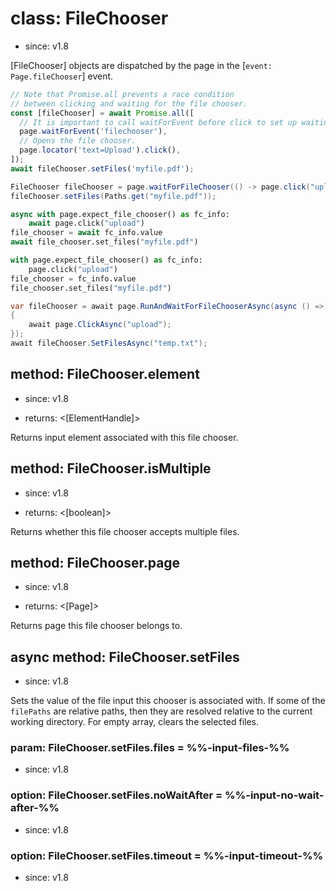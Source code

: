 # class: FileChooser
* since: v1.8

[FileChooser] objects are dispatched by the page in the [`event: Page.fileChooser`] event.

```js
// Note that Promise.all prevents a race condition
// between clicking and waiting for the file chooser.
const [fileChooser] = await Promise.all([
  // It is important to call waitForEvent before click to set up waiting.
  page.waitForEvent('filechooser'),
  // Opens the file chooser.
  page.locator('text=Upload').click(),
]);
await fileChooser.setFiles('myfile.pdf');
```

```java
FileChooser fileChooser = page.waitForFileChooser(() -> page.click("upload"));
fileChooser.setFiles(Paths.get("myfile.pdf"));
```

```python async
async with page.expect_file_chooser() as fc_info:
    await page.click("upload")
file_chooser = await fc_info.value
await file_chooser.set_files("myfile.pdf")
```

```python sync
with page.expect_file_chooser() as fc_info:
    page.click("upload")
file_chooser = fc_info.value
file_chooser.set_files("myfile.pdf")
```

```csharp
var fileChooser = await page.RunAndWaitForFileChooserAsync(async () =>
{
    await page.ClickAsync("upload");
});
await fileChooser.SetFilesAsync("temp.txt");
```

## method: FileChooser.element
* since: v1.8
- returns: <[ElementHandle]>

Returns input element associated with this file chooser.

## method: FileChooser.isMultiple
* since: v1.8
- returns: <[boolean]>

Returns whether this file chooser accepts multiple files.

## method: FileChooser.page
* since: v1.8
- returns: <[Page]>

Returns page this file chooser belongs to.

## async method: FileChooser.setFiles
* since: v1.8

Sets the value of the file input this chooser is associated with. If some of the `filePaths` are relative paths, then
they are resolved relative to the current working directory. For empty array, clears the selected files.

### param: FileChooser.setFiles.files = %%-input-files-%%
* since: v1.8

### option: FileChooser.setFiles.noWaitAfter = %%-input-no-wait-after-%%
* since: v1.8

### option: FileChooser.setFiles.timeout = %%-input-timeout-%%
* since: v1.8
